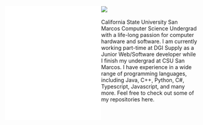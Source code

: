 <img src="header.svg" width="50%" height="300" align="left">
<img src="https://github-readme-stats.vercel.app/api/top-langs/?username=JCoombs224&theme=transparent" width="50%">

<!--div class="title-wrapper">
    <h1 class="title">Hi. I'm Jamison.</h1>
    <h1 class="title">Junior Web & Software Developer</h1>
    <h1 class="title">Welcome to my portfolio</h1>
</div>

<!--
**JCoombs224/JCoombs224** is a ✨ _special_ ✨ repository because its `README.md` (this file) appears on your GitHub profile.

Here are some ideas to get you started:

- 🔭 I’m currently working on ...
- 🌱 I’m currently learning ...
- 👯 I’m looking to collaborate on ...
- 🤔 I’m looking for help with ...
- 💬 Ask me about ...
- 📫 How to reach me: ...
- 😄 Pronouns: ...
- ⚡ Fun fact: ...
-->
<!--img src="https://github-readme-stats.vercel.app/api?username=JCoombs224&theme=transparent" align="center"-->

California State University San Marcos Computer Science Undergrad with a life-long passion for computer hardware and software.
I am currently working part-time at DGI Supply as a Junior Web/Software developer while I finish my undergrad at CSU San Marcos. I have experience in a wide range of     programming languages, including Java, C++, Python, C#, Typescript, Javascript, and many more. Feel free to check out some of my repositories here.
